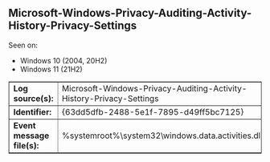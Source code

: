 ## Microsoft-Windows-Privacy-Auditing-Activity-History-Privacy-Settings

Seen on:
* Windows 10 (2004, 20H2)
* Windows 11 (21H2)

<table border="1" class="docutils">
  <tbody>
    <tr>
      <td><b>Log source(s):</b></td>
      <td>Microsoft-Windows-Privacy-Auditing-Activity-History-Privacy-Settings</td>
    </tr>
    <tr>
      <td><b>Identifier:</b></td>
      <td>{63dd5dfb-2488-5e1f-7895-d49ff5bc7125}</td>
    </tr>
    <tr>
      <td><b>Event message file(s):</b></td>
      <td>%systemroot%\system32\windows.data.activities.dll</td>
    </tr>
  </tbody>
</table>

&nbsp;

